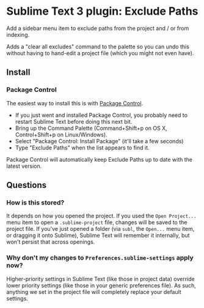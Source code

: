 # Sublime Text 3 plugin: Exclude Paths

Add a sidebar menu item to exclude paths from the project and / or from indexing.

Adds a "clear all excludes" command to the palette so you can undo this without having to hand-edit a project file (which you might not even have).

## Install

### Package Control

The easiest way to install this is with [Package Control](http://wbond.net/sublime\_packages/package\_control).

 * If you just went and installed Package Control, you probably need to restart Sublime Text before doing this next bit.
 * Bring up the Command Palette (Command+Shift+p on OS X, Control+Shift+p on Linux/Windows).
 * Select "Package Control: Install Package" (it'll take a few seconds)
 * Type "Exclude Paths" when the list appears to find it.

Package Control will automatically keep Exclude Paths up to date with the latest version.

## Questions

### How is this stored?

It depends on how you opened the project. If you used the `Open Project...` menu item to open a `.sublime-project` file, changes will be saved to the project file. If you've just opened a folder (via `subl`, the `Open...` menu item, or dragging it onto Sublime), Sublime Text will remember it internally, but won't persist that across openings.

### Why don't my changes to `Preferences.sublime-settings` apply now?

Higher-priority settings in Sublime Text (like those in project data) override lower priority settings (like those in your generic preferences file). As such, anything we set in the project file will completely replace your default settings.
